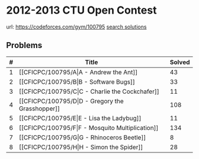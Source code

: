# 2012-2013 CTU Open Contest

url: https://codeforces.com/gym/100795
[search solutions](https://www.google.com/search?q=Solution+OR+題解+2012-2013+CTU+Open+Contest)

## Problems

| # | Title | Solved |
| --- | --- | --- |
|1|[[CFICPC/100795/A\|A - Andrew the Ant]]|43|
|2|[[CFICPC/100795/B\|B - Software Bugs]]|33|
|3|[[CFICPC/100795/C\|C - Charlie the Cockchafer]]|11|
|4|[[CFICPC/100795/D\|D - Gregory the Grasshopper]]|108|
|5|[[CFICPC/100795/E\|E - Lisa the Ladybug]]|11|
|6|[[CFICPC/100795/F\|F - Mosquito Multiplication]]|134|
|7|[[CFICPC/100795/G\|G - Rhinoceros Beetle]]|8|
|8|[[CFICPC/100795/H\|H - Simon the Spider]]|28|
